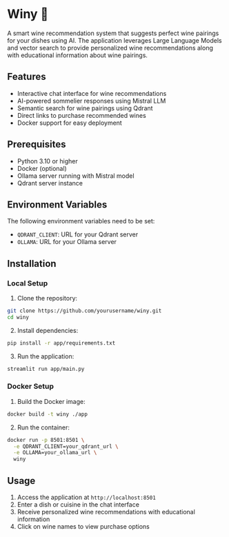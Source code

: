 # Winy 🍷

A smart wine recommendation system that suggests perfect wine pairings for your dishes using AI. The application leverages Large Language Models and vector search to provide personalized wine recommendations along with educational information about wine pairings.

## Features

- Interactive chat interface for wine recommendations
- AI-powered sommelier responses using Mistral LLM
- Semantic search for wine pairings using Qdrant
- Direct links to purchase recommended wines
- Docker support for easy deployment

## Prerequisites

- Python 3.10 or higher
- Docker (optional)
- Ollama server running with Mistral model
- Qdrant server instance

## Environment Variables

The following environment variables need to be set:

- `QDRANT_CLIENT`: URL for your Qdrant server
- `OLLAMA`: URL for your Ollama server

## Installation

### Local Setup

1. Clone the repository:
```bash
git clone https://github.com/yourusername/winy.git
cd winy
```

2. Install dependencies:
```bash
pip install -r app/requirements.txt
```

3. Run the application:
```bash
streamlit run app/main.py
```

### Docker Setup

1. Build the Docker image:
```bash
docker build -t winy ./app
```

2. Run the container:
```bash
docker run -p 8501:8501 \
  -e QDRANT_CLIENT=your_qdrant_url \
  -e OLLAMA=your_ollama_url \
  winy
```

## Usage

1. Access the application at `http://localhost:8501`
2. Enter a dish or cuisine in the chat interface
3. Receive personalized wine recommendations with educational information
4. Click on wine names to view purchase options
